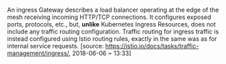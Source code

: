 An ingress Gateway describes a load balancer operating at the edge of the mesh receiving incoming HTTP/TCP connections. It configures exposed ports, protocols, etc., but, **unlike** Kubernetes Ingress Resources, does not include any traffic routing configuration. Traffic routing for ingress traffic is instead configured using Istio routing rules, exactly in the same was as for internal service requests.
[source: https://istio.io/docs/tasks/traffic-management/ingress/, 2018-06-06 ~ 13:33]
